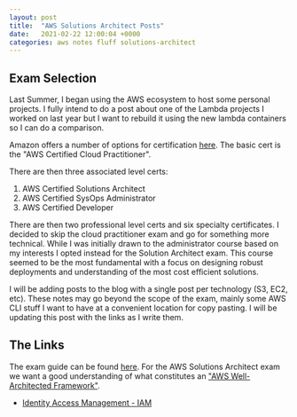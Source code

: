 ```yaml
---
layout: post
title:  "AWS Solutions Architect Posts"
date:   2021-02-22 12:00:04 +0000
categories: aws notes fluff solutions-architect
---
```


## Exam Selection

Last Summer, I began using the AWS ecosystem to host some personal projects. I fully intend to do a post about one of the Lambda projects I worked on last year but I want to rebuild it using the new lambda containers so I can do a comparison.

Amazon offers a number of options for certification [here](https://aws.amazon.com/certification/). The basic cert is the "AWS Certified Cloud Practitioner". 

There are then three associated level certs:

1. AWS Certified Solutions Architect
2. AWS Certified SysOps Administrator
3. AWS Certified Developer

There are then two professional level certs and six specialty certificates. I decided to skip the cloud practitioner exam and go for something more technical. While I was initially drawn to the administrator course based on my interests I opted instead for the Solution Architect exam. This course seemed to be the most fundamental with a focus on designing robust deployments and understanding of the most cost efficient solutions.

I will be adding posts to the blog with a single post per technology (S3, EC2, etc). These notes may go beyond the scope of the exam, mainly some AWS CLI stuff I want to have at a convenient location for copy pasting. I will be updating this post with the links as I write them.

## The Links

The exam guide can be found [here](https://d1.awsstatic.com/training-and-certification/docs-sa-assoc/AWS-Certified-Solutions-Architect-Associate_Exam-Guide.pdf). For the AWS Solutions Architect exam we want a good understanding of what constitutes an ["AWS Well-Architected Framework"](https://docs.aws.amazon.com/wellarchitected/latest/framework/welcome.html).

- [Identity Access Management - IAM](http://placeholder.local)

